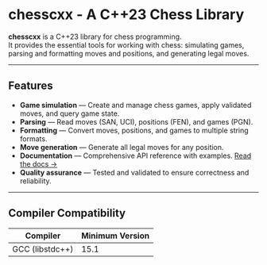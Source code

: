 # chesscxx - A C++23 Chess Library

**chesscxx** is a C++23 library for chess programming.  
It provides the essential tools for working with chess: simulating games, parsing and formatting moves and positions, and generating legal moves.  

---

## Features

- **Game simulation** — Create and manage chess games, apply validated moves, and query game state.  
- **Parsing** — Read moves (SAN, UCI), positions (FEN), and games (PGN).  
- **Formatting** — Convert moves, positions, and games to multiple string formats.  
- **Move generation** — Generate all legal moves for any position.  
- **Documentation** — Comprehensive API reference with examples. [Read the docs →](https://igorqs.github.io/chesscxx/) 
- **Quality assurance** — Tested and validated to ensure correctness and reliability. 

---

## Compiler Compatibility

| Compiler         | Minimum Version      |
|------------------|----------------------|
| GCC (libstdc++)  | 15.1                 |
